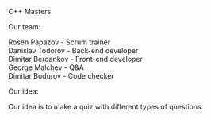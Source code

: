 C++ Masters


Our team:

Rosen Papazov - Scrum trainer<br>
Danislav Todorov - Back-end developer<br>
Dimitar Berdankov - Front-end developer<br>
George Malchev - Q&A<br>
Dimitar Bodurov - Code checker<br>


Our idea:

Our idea is to make a quiz with different types of questions.
